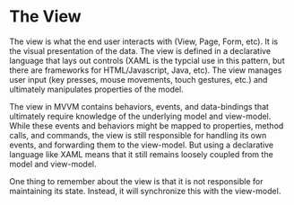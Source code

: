 # The View

The view is what the end user interacts with (View, Page, Form, etc). It is the visual presentation of the data. The view is defined in a declarative language that lays out controls (XAML is the typcial use in this pattern, but there are frameworks for HTML/Javascript, Java, etc). The view manages user input (key presses, mouse movements, touch gestures, etc.) and ultimately manipulates properties of the model.

The view in MVVM contains behaviors, events, and data-bindings that ultimately require knowledge of the underlying model and view-model. While these events and behaviors might be mapped to properties, method calls, and commands, the view is still responsible for handling its own events, and forwarding them to the view-model. But using a declarative language like XAML means that it still remains loosely coupled from the model and view-model.

One thing to remember about the view is that it is not responsible for maintaining its state. Instead, it will synchronize this with the view-model.
